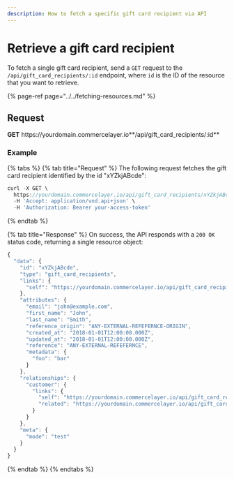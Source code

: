 ```yaml
---
description: How to fetch a specific gift card recipient via API
---
```


# Retrieve a gift card recipient

To fetch a single gift card recipient, send a `GET` request to the `/api/gift_card_recipients/:id` endpoint, where `id` is the ID of the resource that you want to retrieve.

{% page-ref page="../../fetching-resources.md" %}

## Request

**GET** https://<i></i>yourdomain.commercelayer.io**/api/gift_card_recipients/:id**

### **Example**

{% tabs %}
{% tab title="Request" %}
The following request fetches the gift card recipient identified by the id "xYZkjABcde":

```javascript
curl -X GET \
  https://yourdomain.commercelayer.io/api/gift_card_recipients/xYZkjABcde \
  -H 'Accept: application/vnd.api+json' \
  -H 'Authorization: Bearer your-access-token'
```
{% endtab %}

{% tab title="Response" %}
On success, the API responds with a `200 OK` status code, returning a single resource object:

```javascript
{
  "data": {
    "id": "xYZkjABcde",
    "type": "gift_card_recipients",
    "links": {
      "self": "https://yourdomain.commercelayer.io/api/gift_card_recipients/xYZkjABcde"
    },
    "attributes": {
      "email": "john@example.com",
      "first_name": "John",
      "last_name": "Smith",
      "reference_origin": "ANY-EXTERNAL-REFEFERNCE-ORIGIN",
      "created_at": "2018-01-01T12:00:00.000Z",
      "updated_at": "2018-01-01T12:00:00.000Z",
      "reference": "ANY-EXTERNAL-REFEFERNCE",
      "metadata": {
        "foo": "bar"
      }
    },
    "relationships": {
      "customer": {
        "links": {
          "self": "https://yourdomain.commercelayer.io/api/gift_card_recipients/xYZkjABcde/relationships/customer",
          "related": "https://yourdomain.commercelayer.io/api/gift_card_recipients/xYZkjABcde/customer"
        }
      }
    },
    "meta": {
      "mode": "test"
    }
  }
}
```
{% endtab %}
{% endtabs %}
